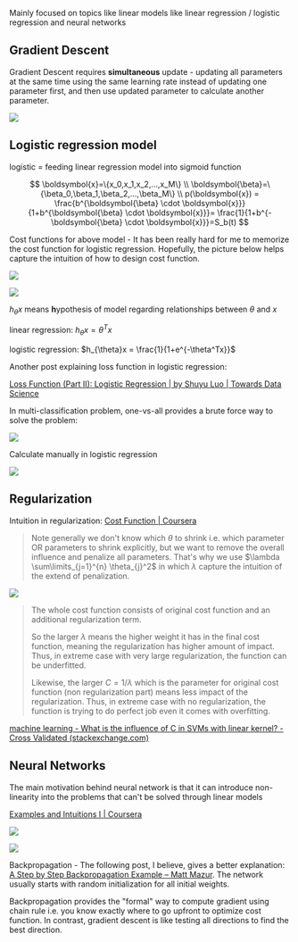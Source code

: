 Mainly focused on topics like linear models like linear regression / logistic regression and neural networks

## Gradient Descent

Gradient Descent requires **simultaneous** update - updating all parameters at the same time using the same learning rate instead of updating one parameter first, and then use updated parameter to calculate another parameter.

![](https://i.ibb.co/Lk6chns/image.png)

## Logistic regression model

logistic = feeding linear regression model into sigmoid function

$$
\boldsymbol{x}=\{x_0,x_1,x_2,...,x_M\} \\
\boldsymbol{\beta}=\{\beta_0,\beta_1,\beta_2,...,\beta_M\} \\
p(\boldsymbol{x}) = \frac{b^{\boldsymbol{\beta} \cdot \boldsymbol{x}}}{1+b^{\boldsymbol{\beta} \cdot \boldsymbol{x}}}= \frac{1}{1+b^{-\boldsymbol{\beta} \cdot \boldsymbol{x}}}=S_b(t)
$$

Cost functions for above model - It has been really hard for me to memorize the cost function for logistic regression. Hopefully, the picture below helps capture the intuition of how to design cost function.

![](https://i.ibb.co/2KxfZH0/image.png)

![](https://i.ibb.co/Dph2n3X/image.png)

$h_{\theta}x$ means **h**ypothesis of model regarding relationships between $\theta$ and $x$

linear regression: $h_{\theta}x = \theta^Tx$

logistic regression: $h_{\theta}x = \frac{1}{1+e^{-\theta^Tx}}$

Another post explaining loss function in logistic regression:

[Loss Function (Part II): Logistic Regression | by Shuyu Luo | Towards Data Science](https://towardsdatascience.com/optimization-loss-function-under-the-hood-part-ii-d20a239cde11)

In multi-classification problem, one-vs-all provides a brute force way to solve the problem:

![](https://i.ibb.co/rKrjSj9/image.png)

Calculate manually in logistic regression

![](https://i.ibb.co/7g2BWtk/image.png)

## Regularization

Intuition in regularization: [Cost Function | Coursera](https://www.coursera.org/learn/machine-learning/supplement/1tJlY/cost-function)

> Note generally we don't know which $\theta$ to shrink i.e. which parameter OR parameters to shrink explicitly, but we want to remove the overall influence and penalize all parameters. That's why we use $\lambda \sum\limits_{j=1}^{n} \theta_{j}^2$ in which $\lambda$ capture the intuition of the extend of penalization.

![](https://i.ibb.co/pKrHrT0/image.png)

> The whole cost function consists of original cost function and an additional regularization term.
>
> So the larger $\lambda$ means the higher weight it has in the final cost function, meaning the regularization has higher amount of impact. Thus, in extreme case with very large regularization, the function can be underfitted.
>
> Likewise, the larger $C = 1/\lambda$ which is the parameter for original cost function (non regularization part) means less impact of the regularization. Thus, in extreme case with no regularization, the function is trying to do perfect job even it comes with overfitting.



[machine learning - What is the influence of C in SVMs with linear kernel? - Cross Validated (stackexchange.com)](https://stats.stackexchange.com/questions/31066/what-is-the-influence-of-c-in-svms-with-linear-kernel)



## Neural Networks

The main motivation behind neural network is that it can introduce non-linearity into the problems that can't be solved through linear models

[Examples and Intuitions I | Coursera](https://www.coursera.org/learn/machine-learning/supplement/kivO9/examples-and-intuitions-i)

![](https://i.ibb.co/yPSwczT/image.png)

![](https://i.ibb.co/NTWbFKX/image.png)

Backpropagation - The following post, I believe, gives a better explanation: [A Step by Step Backpropagation Example – Matt Mazur](https://mattmazur.com/2015/03/17/a-step-by-step-backpropagation-example/). The network usually starts with random initialization for all initial weights.

Backpropagation provides the "formal" way to compute gradient using chain rule i.e. you know exactly where to go upfront to optimize cost function. In contrast, gradient descent is like testing all directions to find the best direction.
